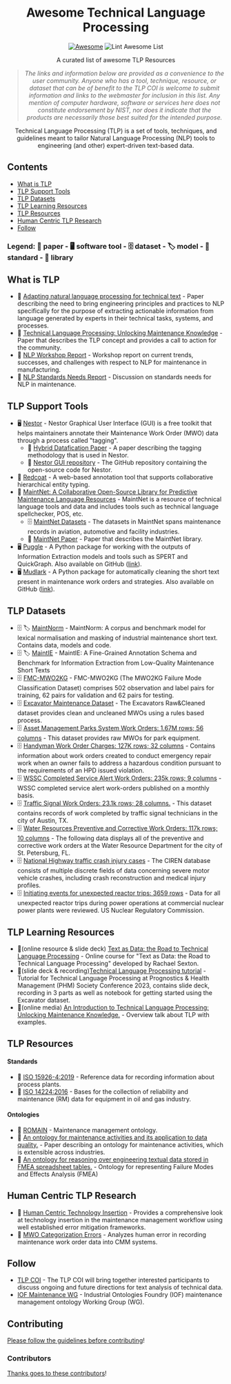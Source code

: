 <div align="center">

<!-- title -->

<!--lint ignore no-dead-urls-->

# Awesome Technical Language Processing

[![Awesome](https://awesome.re/badge.svg)](https://awesome.re) ![Lint Awesome List](https://github.com/TLP-COI/awesome-tlp/workflows/Lint%20Awesome%20List/badge.svg)

<!-- subtitle -->

A curated list of awesome TLP Resources

<!-- image -->

<!-- <a href="" target="_blank" rel="noopener noreferrer">
  <img src="" />
</a> -->

<!-- description -->

> _The links and information below are provided as a convenience to the user community. Anyone who has a tool, technique, resource, or dataset that can be of benefit to the TLP COI is welcome to submit information and links to the webmaster for inclusion in this list. Any mention of computer hardware, software or services here does not constitute endorsement by NIST, nor does it indicate that the products are necessarily those best suited for the intended purpose._

Technical Language Processing (TLP) is a set of tools, techniques, and guidelines meant to tailor Natural Language Processing (NLP) tools to engineering (and other) expert-driven text-based data.

</div>

<!-- TOC -->

## Contents

- [What is TLP](#what-is-tlp)
- [TLP Support Tools](#tlp-support-tools)
- [TLP Datasets](#tlp-datasets)
- [TLP Learning Resources](#tlp-learning-resources)
- [TLP Resources](#tlp-resources)
- [Human Centric TLP Research](#human-centric-tlp-research)
- [Follow](#follow)

### Legend: 📃 paper - 🖥️ software tool - 🗄️ dataset - 🏷️ model - 📘 standard - 🔌 library

<!-- CONTENT -->

## What is TLP

- 📃 [Adapting natural language processing for technical text](https://www.nist.gov/publications/adapting-natural-language-processing-technical-text) - Paper describing the need to bring engineering principles and practices to NLP specifically for the purpose of extracting actionable information from language generated by experts in their technical tasks, systems, and processes.
- 📃 [Technical Language Processing: Unlocking Maintenance Knowledge](https://www.nist.gov/publications/technical-language-processing-unlocking-maintenance-knowledge) - Paper that describes the TLP concept and provides a call to action for the community.
- 📃 [NLP Workshop Report](https://www.nist.gov/publications/summary-report-standards-requirements-gathering-workshop-natural-language-analysis) - Workshop report on current trends, successes, and challenges with respect to NLP for maintenance in manufacturing.
- 📃 [NLP Standards Needs Report](https://www.nist.gov/publications/standards-needs-maintenance-work-order-analysis-manufacturing) - Discussion on standards needs for NLP in maintenance.

## TLP Support Tools

- 🖥️ [Nestor](https://www.nist.gov/services-resources/software/nestor) - Nestor Graphical User Interface (GUI) is a free toolkit that helps maintainers annotate their Maintenance Work Order (MWO) data through a process called "tagging".
  - 📃 [Hybrid Datafication Paper](https://www.nist.gov/publications/hybrid-datafication-maintenance-logs-ai-assisted-human-tags) - A paper describing the tagging methodology that is used in Nestor.
  - 🔌 [Nestor GUI repository](https://github.com/usnistgov/nestor) - The GitHub repository containing the open-source code for Nestor.
- 🔌 [Redcoat](https://github.com/Michael-Stewart-Webdev/redcoat) - A web-based annotation tool that supports collaborative hierarchical entity typing.
- 🔌 [MaintNet: A Collaborative Open-Source Library for Predictive
  Maintenance Language Resources](https://people.rit.edu/fa3019/MaintNet/index.html) - MaintNet is a resource of technical language tools and data and includes tools such as technical language spellchecker, POS, etc.
  - 🗄️ [MaintNet Datasets](https://people.rit.edu/fa3019/MaintNet/datasets.html) - The datasets in MaintNet spans maintenance records in aviation, automotive and facility industries.
  - 📃 [MaintNet Paper](https://arxiv.org/abs/2005.12443) - Paper that describes the MaintNet library.
 - 🖥️ [Puggle](https://pypi.org/project/puggle/) - A Python package for working with the outputs of Information Extraction models and tools such as SPERT and QuickGraph. Also available on GitHub ([link](https://github.com/nlp-tlp/puggle/)).
 - 🖥️ [Mudlark](https://pypi.org/project/mudlark/) - A Python package for automatically cleaning the short text present in maintenance work orders and strategies. Also available on GitHub ([link](https://github.com/nlp-tlp/mudlark/)).

## TLP Datasets

- 🗄️ 🏷️ [MaintNorm](https://github.com/nlp-tlp/maintnorm) - MaintNorm: A corpus and benchmark model for lexical normalisation and masking of industrial maintenance short text. Contains data, models and code.
- :file_cabinet: :label: [MaintIE](https://github.com/nlp-tlp/maintie) - MaintIE: A Fine-Grained Annotation Schema and Benchmark for Information Extraction from Low-Quality Maintenance Short Texts
- 🗄️ [FMC-MWO2KG](https://paperswithcode.com/dataset/fmc-mwo2kg) - FMC-MWO2KG (The MWO2KG Failure Mode Classification Dataset) comprises 502 observation and label pairs for training, 62 pairs for validation and 62 pairs for testing.
- 🗄️ [Excavator Maintenance Dataset](https://prognosticsdl.systemhealthlab.com/dataset/excavator-maintenance-work-order-data) - The Excavators Raw&Cleaned dataset provides clean and uncleaned MWOs using a rules based process.
- 🗄️ [Asset Management Parks System Work Orders: 1.67M rows; 56 columns](https://data.cityofnewyork.us/Environment/Asset-Management-Parks-System-AMPS-Work-Orders/8sdw-8vja) - This dataset provides raw MWOs for park equipment.
- 🗄️ [Handyman Work Order Charges: 127K rows; 32 columns](https://data.cityofnewyork.us/Housing-Development/Handyman-Work-Order-HWO-Charges/sbnd-xujn) - Contains information about work orders created to conduct emergency repair work when an owner fails to address a hazardous condition pursuant to the requirements of an HPD issued violation.
- 🗄️ [WSSC Completed Service Alert Work Orders: 235k rows; 9 columns](https://data.montgomerycountymd.gov/Community-Recreation/WSSC-Completed-Service-Alert-Work-Orders/4tjk-62h7) - WSSC completed service alert work-orders published on a monthly basis.
- 🗄️ [Traffic Signal Work Orders: 23.1k rows; 28 columns.](https://data.austintexas.gov/Transportation-and-Mobility/Traffic-Signal-Work-Orders/hst3-hxcz) - This dataset contains records of work completed by traffic signal technicians in the city of Austin, TX.
- 🗄️ [Water Resources Preventive and Corrective Work Orders: 117k rows; 10 columns](https://stat.stpete.org/Public-Works/Water-Resources-Preventive-and-Corrective-Work-Ord/2pyj-nbxk) - The following data displays all of the preventive and corrective work orders at the Water Resource Department for the city of St. Petersburg, FL.
- 🗄️ [National Highway traffic crash injury cases](<https://one.nhtsa.gov/Research/Crash-Injury-Research-(CIREN)/Data:>) - The CIREN database consists of multiple discrete fields of data concerning severe motor vehicle crashes, including crash reconstruction and medical injury profiles.
- 🗄️ [Initiating events for unexpected reactor trips: 3659 rows](https://nrcoe.inl.gov/InitEvent/) - Data for all unexpected reactor trips during power operations at commercial nuclear power plants were reviewed. US Nuclear Regulatory Commission.

## TLP Learning Resources

- 📃(online resource & slide deck) [Text as Data: the Road to Technical Language Processing](https://tlp-coi.github.io/text-data-course/home.html) - Online course for "Text as Data: the Road to Technical Language Processing" developed by Rachael Sexton.
- 📃(slide deck & recording)[Technical Language Processing tutorial](https://phm2023.phmsociety.org/tutorials/) - Tutorial for Technical Language Processing at Prognostics & Health Management (PHM) Society Conference 2023, contains slide deck, recording in 3 parts as well as notebook for getting started using the Excavator dataset.
- 📃(online media) [An Introduction to Technical Language Processing: Unlocking Maintenance Knowledge.](https://www.amtonline.org/article/an-introduction-to-technical-language-processing-unlocking-maintenance) - Overview talk about TLP with examples.

## TLP Resources

#### Standards

- 📘 [ISO 15926-4:2019](https://www.iso.org/standard/73830.html) - Reference data for recording information about process plants.
- 📘 [ISO 14224:2016](https://www.iso.org/obp/ui/#iso:std:iso:14224:en) - Bases for the collection of reliability and maintenance (RM) data for equipment in oil and gas industry.

#### Ontologies

- 📃 [ROMAIN](https://content.iospress.com/articles/applied-ontology/ao190208) - Maintenance management ontology.
- 📃 [An ontology for maintenance activities and its application to data quality.](https://content.iospress.com/articles/semantic-web/sw233299) - Paper describing an ontology for maintenance activities, which is extensible across industries.
- 📃 [An ontology for reasoning over engineering textual data stored in FMEA spreadsheet tables.](https://www.sciencedirect.com/science/article/abs/pii/S0166361521001032) - Ontology for representing Failure Modes and Effects Analysis (FMEA)

## Human Centric TLP Research

- 📃 [Human Centric Technology Insertion](https://www.nist.gov/publications/where-do-we-start-guidance-technology-implementation-maintenance-management-0) - Provides a comprehensive look at technology insertion in the maintenance management workflow using well established error mitigation frameworks.
- 📃 [MWO Categorization Errors](https://www.nist.gov/publications/categorization-errors-data-entry-maintenance-work-orders) - Analyzes human error in recording maintenance work order data into CMM systems.

<!-- END CONTENT -->

## Follow

<!-- list people worth following on social sites (twitter, linkedin, github, youtube etc.) -->

- [TLP COI](https://www.nist.gov/el/tlp-coi) - The TLP COI will bring together interested participants to discuss ongoing and future directions for text analysis of technical data.
- [IOF Maintenance WG](https://www.industrialontologies.org/maintenance-wg/) - Industrial Ontologies Foundry (IOF) maintenance management ontology Working Group (WG).

## Contributing

[Please follow the guidelines before contributing](contributing.md)!

### Contributors

[Thanks goes to these contributors](https://github.com/TLP-COI/awesome-tlp/graphs/contributors)!
